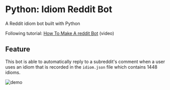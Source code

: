 # Python: Idiom Reddit Bot
A Reddit idiom bot built with Python

Following tutorial: [How To Make A reddit Bot](https://www.youtube.com/watch?v=krTUf7BpTc0) (video)

## Feature
This bot is able to automatically reply to a subreddit's comment when a user uses an idiom that is recorded in the
```idiom.json``` file which contains 1448 idioms.

![demo](https://github.com/lanyshi/python-reddit-bot/blob/dev/demo.PNG)